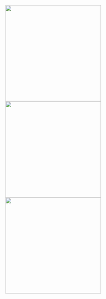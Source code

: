 <p float="left">
  <img src="http://github-readme-streak-stats.herokuapp.com?user=sofiahag&theme=radical&hide_border=true&mode=weekly&hide_current_streak=true" width="300" />
  <img src="https://github-readme-stats.vercel.app/api/top-langs/?username=sofiahag&layout=compact&theme=radical" width="300" /> 
  <img src="https://github-readme-stats.vercel.app/api?username=sofiahag&show_icons=true&theme=radical" width="300" />
</p>
